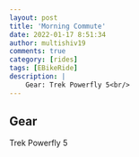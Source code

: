 ```yaml
---
layout: post
title: 'Morning Commute'
date: 2022-01-17 8:51:34
author: multishiv19
comments: true
category: [rides]
tags: [EBikeRide]
description: |
    Gear: Trek Powerfly 5<br/>
---
```


## Gear
Trek Powerfly 5



<div width='100%' class='strava-embed-placeholder' data-embed-type='activity' data-embed-id='6539684996'></div>
<script src='https://strava-embeds.com/embed.js'></script>
